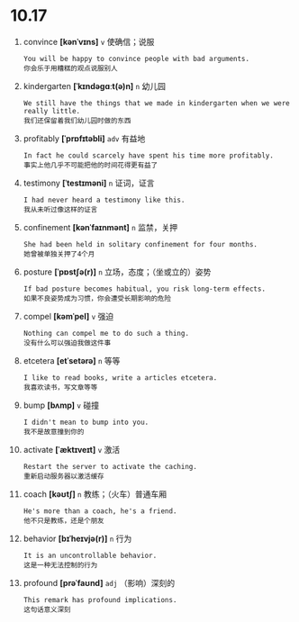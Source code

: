 # 10.17

1. convince **[kənˈvɪns]** `v` 使确信；说服

   ```
   You will be happy to convince people with bad arguments.
   你会乐于用糟糕的观点说服别人
   ```

2. kindergarten **[ˈkɪndəɡɑːt(ə)n]** `n` 幼儿园

   ```
   We still have the things that we made in kindergarten when we were really little.
   我们还保留着我们幼儿园时做的东西
   ```

3. profitably **[ˈprɒfɪtəbli]** `adv` 有益地

   ```
   In fact he could scarcely have spent his time more profitably.
   事实上他几乎不可能把他的时间花得更有益了
   ```

4. testimony **[ˈtestɪməni]** `n` 证词，证言

   ```
   I had never heard a testimony like this.
   我从未听过像这样的证言
   ```

5. confinement **[kənˈfaɪnmənt]** `n` 监禁，关押

   ```
   She had been held in solitary confinement for four months.
   她曾被单独关押了4个月
   ```

6. posture **[ˈpɒstʃə(r)]** `n` 立场，态度；（坐或立的）姿势

   ```
   If bad posture becomes habitual, you risk long-term effects.
   如果不良姿势成为习惯，你会遭受长期影响的危险
   ```

7. compel **[kəmˈpel]** `v` 强迫

   ```
   Nothing can compel me to do such a thing.
   没有什么可以强迫我做这件事
   ```

8. etcetera **[etˈsetərə]** `n` 等等

   ```
   I like to read books, write a articles etcetera.
   我喜欢读书，写文章等等
   ```

9. bump **[bʌmp]** `v` 碰撞

   ```
   I didn't mean to bump into you.
   我不是故意撞到你的
   ```

10. activate **[ˈæktɪveɪt]** `v` 激活

    ```
    Restart the server to activate the caching.
    重新启动服务器以激活缓存
    ```

11. coach **[kəʊtʃ]** `n` 教练；（火车）普通车厢

    ```
    He's more than a coach, he's a friend.
    他不只是教练，还是个朋友
    ```

12. behavior **[bɪˈheɪvjə(r)]** `n` 行为

    ```
    It is an uncontrollable behavior.
    这是一种无法控制的行为
    ```

13. profound **[prəˈfaʊnd]** `adj` （影响）深刻的
    ```
    This remark has profound implications.
    这句话意义深刻
    ```
